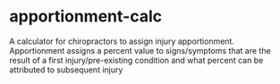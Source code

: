 # apportionment-calc

A calculator for chiropractors to assign injury apportionment.
Apportionment assigns a percent value to signs/symptoms that are the result of a first injury/pre-existing condition and what percent can be attributed to subsequent injury
